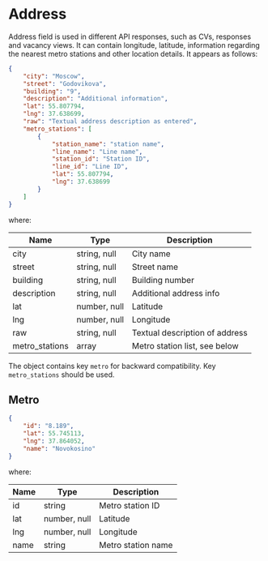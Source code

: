 # Address

Address field is used in different API responses, such as CVs, responses and
vacancy views. It can contain longitude, latitude, information regarding the
nearest metro stations and other location details. It appears as follows:

```json
{
    "city": "Moscow",
    "street": "Godovikova",
    "building": "9",
    "description": "Additional information",
    "lat": 55.807794,
    "lng": 37.638699,
    "raw": "Textual address description as entered",
    "metro_stations": [
        {
            "station_name": "station name",
            "line_name": "Line name",
            "station_id": "Station ID",
            "line_id": "Line ID",
            "lat": 55.807794,
            "lng": 37.638699
        }
    ]
}
```

where:

 Name | Type | Description
 --- | --- | ---
 city | string, null | City name
 street | string, null | Street name
 building | string, null | Building number
 description | string, null | Additional address info
 lat | number, null | Latitude
 lng | number, null | Longitude
 raw | string, null | Textual description of address
 metro_stations | array | Metro station list, see below

The object contains key `metro` for backward compatibility.
Key `metro_stations` should be used.

## Metro

```json
{
    "id": "8.189",
    "lat": 55.745113,
    "lng": 37.864052,
    "name": "Novokosino"
}
```

where:

 Name | Type | Description
 --- | --- | ---
 id | string | Metro station ID
 lat | number, null | Latitude
 lng | number, null | Longitude
 name | string | Metro station name
